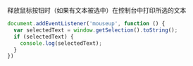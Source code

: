 
释放鼠标按钮时（如果有文本被选中）在控制台中打印所选的文本

```javascript
document.addEventListener('mouseup', function () {
  var selectedText = window.getSelection().toString();
  if (selectedText) {
    console.log(selectedText);
  }
})
```
